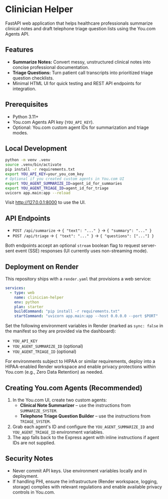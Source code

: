 # Clinician Helper

FastAPI web application that helps healthcare professionals summarize clinical notes and draft telephone triage question lists using the You.com Agents API.

## Features

- **Summarize Notes:** Convert messy, unstructured clinical notes into concise professional documentation.
- **Triage Questions:** Turn patient call transcripts into prioritized triage question checklists.
- Minimal HTML UI for quick testing and REST API endpoints for integration.

## Prerequisites

- Python 3.11+
- You.com Agents API key (`YOU_API_KEY`).
- Optional: You.com custom agent IDs for summarization and triage modes.

## Local Development

```bash
python -m venv .venv
source .venv/bin/activate
pip install -r requirements.txt
export YOU_API_KEY=your_you_com_key
# Optional if you created custom agents in You.com UI
export YOU_AGENT_SUMMARIZE_ID=agent_id_for_summaries
export YOU_AGENT_TRIAGE_ID=agent_id_for_triage
uvicorn app.main:app --reload
```

Visit http://127.0.0.1:8000 to use the UI.

## API Endpoints

- `POST /api/summarize` → `{ "text": "..." }` → `{ "summary": "..." }`
- `POST /api/triage` → `{ "text": "..." }` → `{ "questions": ["..."] }`

Both endpoints accept an optional `stream` boolean flag to request server-sent event (SSE) responses (UI currently uses non-streaming mode).

## Deployment on Render

This repository ships with a `render.yaml` that provisions a web service:

```yaml
services:
  - type: web
    name: clinician-helper
    env: python
    plan: starter
    buildCommand: "pip install -r requirements.txt"
    startCommand: "uvicorn app.main:app --host 0.0.0.0 --port $PORT"
```

Set the following environment variables in Render (marked as `sync: false` in the manifest so they are provided via the dashboard):

- `YOU_API_KEY`
- `YOU_AGENT_SUMMARIZE_ID` (optional)
- `YOU_AGENT_TRIAGE_ID` (optional)

For environments subject to HIPAA or similar requirements, deploy into a HIPAA-enabled Render workspace and enable privacy protections within You.com (e.g., Zero Data Retention) as needed.

## Creating You.com Agents (Recommended)

1. In the You.com UI, create two custom agents:
   - **Clinical Note Summarizer** – use the instructions from `SUMMARIZE_SYSTEM`.
   - **Telephone Triage Question Builder** – use the instructions from `TRIAGE_SYSTEM`.
2. Grab each agent's ID and configure the `YOU_AGENT_SUMMARIZE_ID` and `YOU_AGENT_TRIAGE_ID` environment variables.
3. The app falls back to the Express agent with inline instructions if agent IDs are not supplied.

## Security Notes

- Never commit API keys. Use environment variables locally and in deployment.
- If handling PHI, ensure the infrastructure (Render workspace, logging, storage) complies with relevant regulations and enable available privacy controls in You.com.
